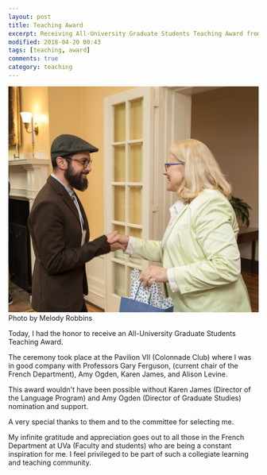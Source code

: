 ```yaml
---
layout: post
title: Teaching Award
excerpt: Receiving All-University Graduate Students Teaching Award from Beth Beal.
modified: 2018-04-20 00:43
tags: [teaching, award]
comments: true
category: teaching
---
```

<div class="img_row">
    <img class="col three" src="/assets/img/2018/04/simotas_GTA_award.jpg">
</div>
<div class="col three caption">
    Photo by Melody Robbins
</div>

Today, I had the honor to receive an All-University Graduate Students Teaching Award.

The ceremony took place at the Pavilion VII (Colonnade Club) where I was in good company with Professors Gary Ferguson, (current chair of the French Department), Amy Ogden, Karen James, and Alison Levine.

This award wouldn't have been possible without Karen James (Director of the Language Program) and Amy Ogden (Director of Graduate Studies) nomination and support.

A very special thanks to them and to the committee for selecting me.

My infinite gratitude and appreciation goes out to all those in the French Department at UVa (Faculty and students) who are being a constant inspiration for me. I feel privileged to be part of such a collegiate learning and teaching community.
